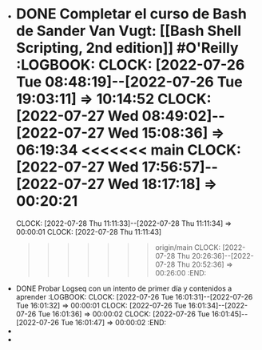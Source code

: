 - DONE Completar el curso de Bash de Sander Van Vugt: [[Bash Shell Scripting, 2nd edition]] #O'Reilly
  :LOGBOOK:
  CLOCK: [2022-07-26 Tue 08:48:19]--[2022-07-26 Tue 19:03:11] =>  10:14:52
  CLOCK: [2022-07-27 Wed 08:49:02]--[2022-07-27 Wed 15:08:36] =>  06:19:34
  <<<<<<< main
  CLOCK: [2022-07-27 Wed 17:56:57]--[2022-07-27 Wed 18:17:18] =>  00:20:21
  =======
  CLOCK: [2022-07-28 Thu 11:11:33]--[2022-07-28 Thu 11:11:34] =>  00:00:01
  CLOCK: [2022-07-28 Thu 11:11:43]
  >>>>>>> origin/main
  CLOCK: [2022-07-28 Thu 20:26:36]--[2022-07-28 Thu 20:52:36] =>  00:26:00
  :END:
- DONE Probar Logseq con un intento de primer día y contenidos a aprender
  :LOGBOOK:
  CLOCK: [2022-07-26 Tue 16:01:31]--[2022-07-26 Tue 16:01:32] =>  00:00:01
  CLOCK: [2022-07-26 Tue 16:01:34]--[2022-07-26 Tue 16:01:36] =>  00:00:02
  CLOCK: [2022-07-26 Tue 16:01:45]--[2022-07-26 Tue 16:01:47] =>  00:00:02
  :END:
-
-